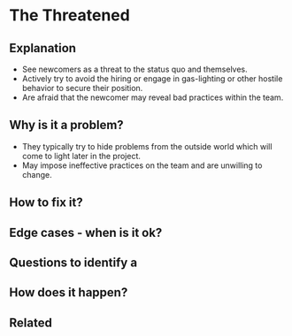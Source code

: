 # The Threatened
## Explanation
* See newcomers as a threat to the status quo and themselves.
* Actively try to avoid the hiring or engage in gas-lighting or other hostile behavior to secure their position.
* Are afraid that the newcomer may reveal bad practices within the team.

## Why is it a problem?
* They typically try to hide problems from the outside world which will come to light later in the project.
* May impose ineffective practices on the team and are unwilling to change.

## How to fix it?

## Edge cases - when is it ok?

## Questions to identify a

## How does it happen?

## Related

